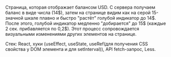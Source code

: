 Страница, которая отображает балансом USD. С сервера получаем баланс в виде числа (14$), затем на странице видим как на серой 15-значной шкале плавно и быстро "растёт" голубой индикатор до 14$. После этого, голубой индикатор медленно "добирается" до 15$ (каждые 2 сек. прибавляется по 0,2$). Этот процесс сопровождается визуальными изменениями других элементов на странице.

Стек: React, хуки (useEffect, useState, useRef(для получения CSS свойства у DOM элемента и для setInterval)), API fetch-запрос, Less.
